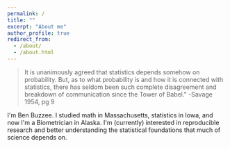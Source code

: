 ```yaml
---
permalink: /
title: ""
excerpt: "About me"
author_profile: true
redirect_from: 
  - /about/
  - /about.html
---
```



> It is unanimously agreed that statistics depends somehow on probability. But, as to what probability is and how it is connected with statistics, there has seldom been such complete disagreement and breakdown of communication since the Tower of Babel." -Savage 1954, pg 9

I'm Ben Buzzee. I studied math in Massachusetts, statistics in Iowa, and now I'm a Biometrician in Alaska. I'm (currently) interested in reproducible research and better understanding the statistical foundations that much of science depends on.


